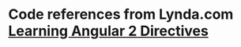 # Code references from Lynda.com [Learning Angular 2 Directives](https://www.lynda.com/AngularJS-tutorials/Learning-Angular-2-Directives/521197-2.html)
